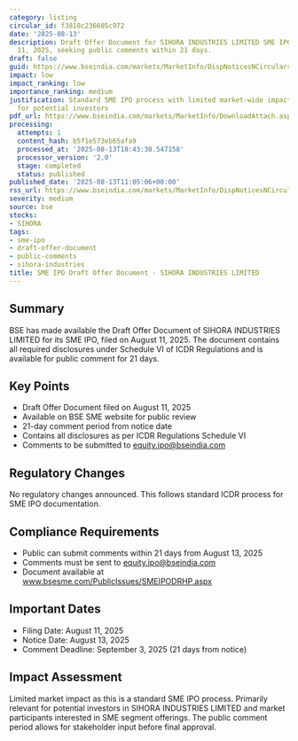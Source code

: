 ```yaml
---
category: listing
circular_id: f3818c236605c972
date: '2025-08-13'
description: Draft Offer Document for SIHORA INDUSTRIES LIMITED SME IPO filed on August
  11, 2025, seeking public comments within 21 days.
draft: false
guid: https://www.bseindia.com/markets/MarketInfo/DispNoticesNCirculars.aspx?Noticeid={92420232-7F8C-41F9-B860-31E8CF1AACF3}&noticeno=20250813-24&dt=08/13/2025&icount=24&totcount=73&flag=0
impact: low
impact_ranking: low
importance_ranking: medium
justification: Standard SME IPO process with limited market-wide impact but important
  for potential investors
pdf_url: https://www.bseindia.com/markets/MarketInfo/DownloadAttach.aspx?id=20250813-24&attachedId=
processing:
  attempts: 1
  content_hash: b5f1e573eb65afa9
  processed_at: '2025-08-13T18:43:38.547158'
  processor_version: '2.0'
  stage: completed
  status: published
published_date: '2025-08-13T11:05:06+00:00'
rss_url: https://www.bseindia.com/markets/MarketInfo/DispNoticesNCirculars.aspx?Noticeid={92420232-7F8C-41F9-B860-31E8CF1AACF3}&noticeno=20250813-24&dt=08/13/2025&icount=24&totcount=73&flag=0
severity: medium
source: bse
stocks:
- SIHORA
tags:
- sme-ipo
- draft-offer-document
- public-comments
- sihora-industries
title: SME IPO Draft Offer Document - SIHORA INDUSTRIES LIMITED
---
```


## Summary

BSE has made available the Draft Offer Document of SIHORA INDUSTRIES LIMITED for its SME IPO, filed on August 11, 2025. The document contains all required disclosures under Schedule VI of ICDR Regulations and is available for public comment for 21 days.

## Key Points

- Draft Offer Document filed on August 11, 2025
- Available on BSE SME website for public review
- 21-day comment period from notice date
- Contains all disclosures as per ICDR Regulations Schedule VI
- Comments to be submitted to equity.ipo@bseindia.com

## Regulatory Changes

No regulatory changes announced. This follows standard ICDR process for SME IPO documentation.

## Compliance Requirements

- Public can submit comments within 21 days from August 13, 2025
- Comments must be sent to equity.ipo@bseindia.com
- Document available at www.bsesme.com/PublicIssues/SMEIPODRHP.aspx

## Important Dates

- Filing Date: August 11, 2025
- Notice Date: August 13, 2025
- Comment Deadline: September 3, 2025 (21 days from notice)

## Impact Assessment

Limited market impact as this is a standard SME IPO process. Primarily relevant for potential investors in SIHORA INDUSTRIES LIMITED and market participants interested in SME segment offerings. The public comment period allows for stakeholder input before final approval.